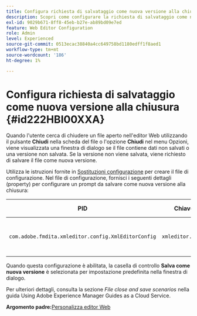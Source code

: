 ```yaml
---
title: Configura richiesta di salvataggio come nuova versione alla chiusura
description: Scopri come configurare la richiesta di salvataggio come nuova versione alla chiusura
exl-id: 9029b671-8ff8-45eb-b27e-ab89bd09e7ed
feature: Web Editor Configuration
role: Admin
level: Experienced
source-git-commit: 0513ecac38840a4cc649758bd1180edff1f8aed1
workflow-type: tm+mt
source-wordcount: '186'
ht-degree: 1%

---
```


# Configura richiesta di salvataggio come nuova versione alla chiusura {#id222HBI00XXA}

Quando l&#39;utente cerca di chiudere un file aperto nell&#39;editor Web utilizzando il pulsante **Chiudi** nella scheda del file o l&#39;opzione **Chiudi** nel menu Opzioni, viene visualizzata una finestra di dialogo se il file contiene dati non salvati o una versione non salvata. Se la versione non viene salvata, viene richiesto di salvare il file come nuova versione.

Utilizza le istruzioni fornite in [Sostituzioni configurazione](download-install-additional-config-override.md#) per creare il file di configurazione. Nel file di configurazione, fornisci i seguenti dettagli \(property\) per configurare un prompt da salvare come nuova versione alla chiusura:

| PID | Chiave proprietà | Valore proprietà |
|---|------------|--------------|
| `com.adobe.fmdita.xmleditor.config.XmlEditorConfig` | `xmleditor.savenewversion` | Booleano \( true/ false\). <br>  **Valore predefinito**: true |

Quando questa configurazione è abilitata, la casella di controllo **Salva come nuova versione** è selezionata per impostazione predefinita nella finestra di dialogo.

Per ulteriori dettagli, consulta la sezione *File close and save scenarios* nella guida Using Adobe Experience Manager Guides as a Cloud Service.

**Argomento padre:**&#x200B;[&#x200B; Personalizza editor Web](conf-web-editor.md)
